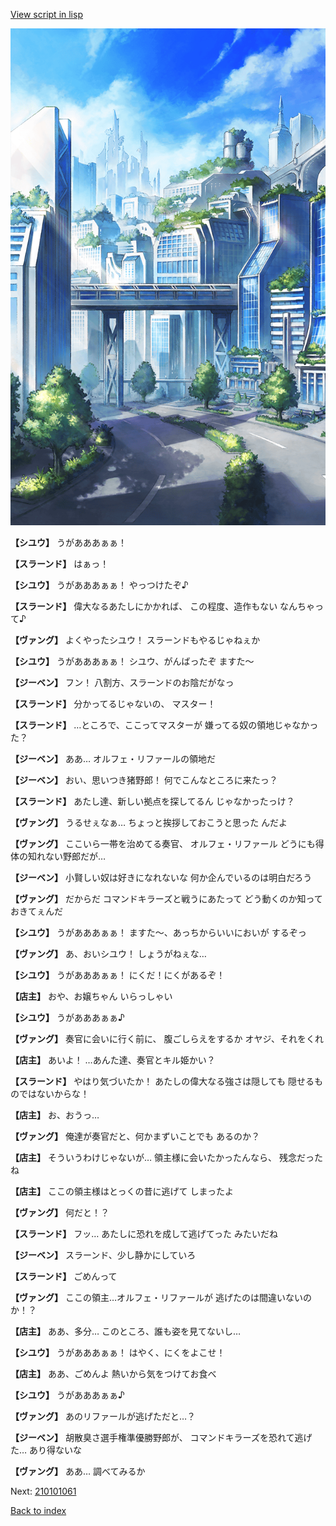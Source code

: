 [View script in lisp](../scripts/210101053.txt)

![in_cityroad.png](../images/backgrounds/in_cityroad.png)

**【シユウ】**
うがあああぁぁ！

**【スラーンド】**
はぁっ！

**【シユウ】**
うがあああぁぁ！
やっつけたぞ♪

**【スラーンド】**
偉大なるあたしにかかれば、
この程度、造作もない
なんちゃって♪

**【ヴァング】**
よくやったシユウ！
スラーンドもやるじゃねぇか

**【シユウ】**
うがあああぁぁ！
シユウ、がんばったぞ
ますた～

**【ジーベン】**
フン！
八割方、スラーンドのお陰だがなっ

**【スラーンド】**
分かってるじゃないの、
マスター！

**【スラーンド】**
…ところで、ここってマスターが
嫌ってる奴の領地じゃなかった？

**【ジーベン】**
ああ…
オルフェ・リファールの領地だ

**【ジーベン】**
おい、思いつき猪野郎！
何でこんなところに来たっ？

**【スラーンド】**
あたし達、新しい拠点を探してるん
じゃなかったっけ？

**【ヴァング】**
うるせぇなぁ…
ちょっと挨拶しておこうと思った
んだよ

**【ヴァング】**
ここいら一帯を治めてる奏官、
オルフェ・リファール
どうにも得体の知れない野郎だが…

**【ジーベン】**
小賢しい奴は好きになれないな
何か企んでいるのは明白だろう

**【ヴァング】**
だからだ
コマンドキラーズと戦うにあたって
どう動くのか知っておきてぇんだ

**【シユウ】**
うがあああぁぁ！
ますた～、あっちからいいにおいが
するぞっ

**【ヴァング】**
あ、おいシユウ！
しょうがねぇな…

**【シユウ】**
うがあああぁぁ！
にくだ！にくがあるぞ！

**【店主】**
おや、お嬢ちゃん
いらっしゃい

**【シユウ】**
うがあああぁぁ♪

**【ヴァング】**
奏官に会いに行く前に、
腹ごしらえをするか
オヤジ、それをくれ

**【店主】**
あいよ！
…あんた達、奏官とキル姫かい？

**【スラーンド】**
やはり気づいたか！
あたしの偉大なる強さは隠しても
隠せるものではないからな！

**【店主】**
お、おうっ…

**【ヴァング】**
俺達が奏官だと、何かまずいことでも
あるのか？

**【店主】**
そういうわけじゃないが…
領主様に会いたかったんなら、
残念だったね

**【店主】**
ここの領主様はとっくの昔に逃げて
しまったよ

**【ヴァング】**
何だと！？

**【スラーンド】**
フッ…
あたしに恐れを成して逃げてった
みたいだね

**【ジーベン】**
スラーンド、少し静かにしていろ

**【スラーンド】**
ごめんって

**【ヴァング】**
ここの領主…オルフェ・リファールが
逃げたのは間違いないのか！？

**【店主】**
ああ、多分…
このところ、誰も姿を見てないし…

**【シユウ】**
うがあああぁぁ！
はやく、にくをよこせ！

**【店主】**
ああ、ごめんよ
熱いから気をつけてお食べ

**【シユウ】**
うがあああぁぁ♪

**【ヴァング】**
あのリファールが逃げただと…？

**【ジーベン】**
胡散臭さ選手権準優勝野郎が、
コマンドキラーズを恐れて逃げた…
あり得ないな

**【ヴァング】**
ああ…
調べてみるか

Next: [210101061](210101061.md)

[Back to index](index.md)
